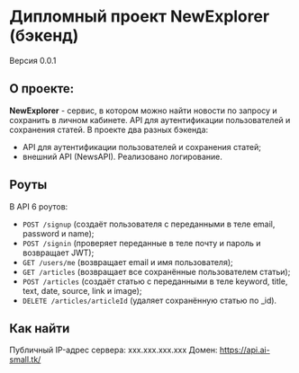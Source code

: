 # Дипломный проект NewExplorer (бэкенд)

Версия 0.0.1

## О проекте:

**NewExplorer** - сервис, в котором можно найти новости по запросу и сохранить в личном кабинете. API для аутентификации пользователей и сохранения статей. В проекте два разных бэкенда: 
* API для аутентификации пользователей и сохранения статей;
* внешний API (NewsAPI).
Реализовано логирование. 

## Роуты

В API 6 роутов:
* `POST /signup` (создаёт пользователя с переданными в теле email, password и name);
* `POST /signin` (проверяет переданные в теле почту и пароль и возвращает JWT);
* `GET /users/me` (возвращает email и имя пользователя);
* `GET /articles` (возвращает все сохранённые пользователем статьи);
* `POST /articles` (создаёт статью с переданными в теле keyword, title, text, date, source, link и image);
* `DELETE /articles/articleId` (удаляет сохранённую статью  по _id).

## Как найти

Публичный IP-адрес сервера: xxx.xxx.xxx.xxx
Домен: https://api.ai-small.tk/ 
